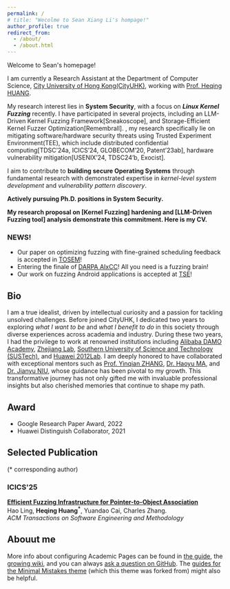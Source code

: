 ```yaml
---
permalink: /
# title: "Wecolme to Sean Xiang Li's hompage!"
author_profile: true
redirect_from: 
  - /about/
  - /about.html
---
```


Welcome to Sean's homepage!

I am currently a Research Assistant at the Department of Computer Science, [City University of Hong Kong(CityUHK)](https://www.cityu.edu.hk/), working with [Prof. Heqing HUANG](https://5hadowblad3.github.io/).

My research interest lies in **System Security**, with a focus on **_Linux Kernel Fuzzing_** recently. 
I have participated in several projects, including an LLM-Driven Kernel Fuzzing Framework[Sneakoscope], and Storage-Efficient Kernel Fuzzer Optimization[Remembrall]. 
, my research specifically lie on mitigating software/hardware security threats using Trusted Experiment Environment(TEE),
which include distributed confidential computing[TDSC’24a, ICICS’24, GLOBECOM’20, Patent’23ab],
hardware vulnerability mitigation[USENIX’24, TDSC24’b, Exocist]. 

I aim to contribute to **building secure Operating Systems** through fundamental research with demonstrated expertise in _kernel-level system development_ and _vulnerability pattern discovery_.

**Actively pursuing Ph.D. positions in System Security.**

**My research proposal on [Kernel Fuzzing] hardening and [LLM-Driven Fuzzing tool] analysis demonstrate this commitment. Here is my CV.**



### **NEWS!**
 * Our paper on optimizing fuzzing with fine-grained scheduling feedback is accepted in [TOSEM](https://dl.acm.org/journal/tosem)! 
 * Entering the finale of [DARPA AIxCC](https://aicyberchallenge.com)! All you need is a fuzzing brain!
 * Our work on fuzzing Android applications is accepted at [TSE](https://ieeexplore.ieee.org/xpl/RecentIssue.jsp?punumber=32)!

## Bio
I am a true idealist, driven by intellectual curiosity and a passion for tackling unsolved challenges. Before joined CityUHK, I dedicated two years to exploring _what I want to be_ and _what I benefit to do_ in this society through diverse experiences across academia and industry. During these two years, I had the privilege to work at renowned institutions including [Alibaba DAMO Academy](https://damo.alibaba.com/?language=en), [Zhejiang Lab](https://en.zhejianglab.com/), [Southern University of Science and Technology (SUSTech)](https://www.sustech.edu.cn/en/), and [Huawei 2012Lab](https://www.huawei.com/cn/). I am deeply honored to have collaborated with exceptional mentors such as [Prof. Yinqian ZHANG](https://yinqian.org/), [Dr. Haoyu MA](https://scholar.google.com/citations?user=9csJTTcAAAAJ&hl=zh-CN), and [Dr. Jianyu NIU](https://jianyu-niu.github.io/), whose guidance has been pivotal to my growth. This transformative journey has not only gifted me with invaluable professional insights but also cherished memories that continue to shape my path.

## Award
  * Google Research Paper Award, 2022
  * Huawei Distinguish Collaborator, 2021

## Selected Publication
(* corresponding author)

### ICICS'25
[**Efficient Fuzzing Infrastructure for Pointer-to-Object Association**]()   
Hao Ling, **Heqing Huang<sup>\*</sup>**, Yuandao Cai, Charles Zhang.    
*ACM Transactions on Software Engineering and Methodology* 



## Abouut me
More info about configuring Academic Pages can be found in [the guide](https://academicpages.github.io/markdown/), the [growing wiki](https://github.com/academicpages/academicpages.github.io/wiki), and you can always [ask a question on GitHub](https://github.com/academicpages/academicpages.github.io/discussions). The [guides for the Minimal Mistakes theme](https://mmistakes.github.io/minimal-mistakes/docs/configuration/) (which this theme was forked from) might also be helpful.
